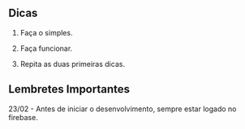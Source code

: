 ## **Dicas**

1. Faça o simples.

2. Faça funcionar.

3. Repita as duas primeiras dicas.

## **Lembretes Importantes**

23/02 - Antes de iniciar o desenvolvimento, sempre estar logado no firebase.
